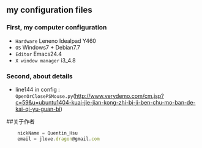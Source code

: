 ## my configuration files

### First, my computer configuration
* `Hardware` Leneno Idealpad Y460
* `OS` Windows7 + Debian7.7
* `Editor` Emacs24.4
* `X window manager` i3_4.8

### Second, about details
* line144 in config : `OpenOrClosePSMouse.py`(http://www.verydemo.com/cm.jsp?c=59&u=ubuntu1404-kuai-jie-jian-kong-zhi-bi-ji-ben-chu-mo-ban-de-kai-qi-yu-guan-bi)

##关于作者

```javascript
    nickName = Quentin_Hsu
    email = jlove.dragon@gmail.com
```